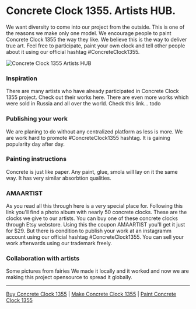 # Concrete Clock 1355. Artists HUB.

We want diversity to come into our project from the outside. This is one of the reasons we make only one model. We encourage people to paint Concrete Clock 1355 the way they like. We believe this is the way to deliver true art. Feel free to participate, paint your own clock and tell other people about it using our official hashtag #ConcreteClock1355.

<img src="http://i.imgur.com/qbHn0DT.jpg" alt="Concrete Clock 1355 Artists HUB" />

### Inspiration
There are many artists who have already participated in Concrete Clock 1355 project. Check out their works here. There are even more works which were sold in Russia and all over the world. Check this link... todo

### Publishing your work
We are planing to do without any centralized platform as less is more. We are work hard to promote #ConcreteClock1355 hashtag. It is gaining popularity day after day. 
 
### Painting instructions
Concrete is just like paper. Any paint, glue, smola will lay on it the same way. It has very similar absorbtion qualities. 

### AMAARTIST
As you read all this through here is a very special place for. Following this link you'll find a photo album with nearly 50 concrete clocks. These are the clocks we give to our artists. You can buy one of these concrete clocks through Etsy webstore. Using this the coupon AMAARTIST you'll get it just for $29. But there is condition to publish your work at an instagramm account using our official hashtag #ConcreteClock1355. You can sell your work afterwards using our trademark freely. 

### Collaboration with artists
Some pictures from fairies
We made it locally and it worked and now we are making this project opensource to spread it globally. 

---------------------
[Buy Concrete Clock 1355](http://www.concreteclock1355.com/buy-concrete-clock-1355) | [Make Concrete Clock 1355](http://www.concreteclock1355.com/make-concrete-clock-1355) | [Paint Concrete Clock 1355](http://www.concreteclock1355.com/paint-concrete-clock-1355)
